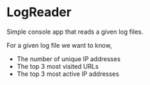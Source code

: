 # LogReader
Simple console app that reads a given log files.

For a given log file we want to know,
- The number of unique IP addresses
- The top 3 most visited URLs
- The top 3 most active IP addresses
